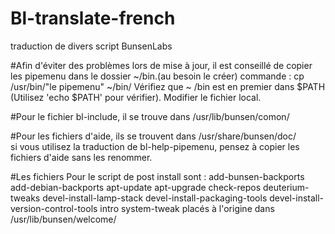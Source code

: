 # Bl-translate-french
traduction de divers script BunsenLabs

#Afin d'éviter des problèmes lors de mise à jour, il est conseillé de copier les pipemenu dans le dossier ~/bin.(au besoin le créer)
commande : cp /usr/bin/"le pipemenu" ~/bin/
Vérifiez que ~ /bin est en premier dans $PATH (Utilisez 'echo $PATH' pour vérifier).
Modifier le fichier local.

#Pour le fichier bl-include, il se trouve dans /usr/lib/bunsen/comon/

#Pour les fichiers d'aide, ils se trouvent dans /usr/share/bunsen/doc/  
si vous utilisez la traduction de  bl-help-pipemenu, pensez à copier les fichiers d'aide sans les renommer.

#Les fichiers Pour le script de post install sont : add-bunsen-backports add-debian-backports apt-update apt-upgrade check-repos 
deuterium-tweaks devel-install-lamp-stack devel-install-packaging-tools devel-install-version-control-tools intro system-tweak
placés à l'origine dans /usr/lib/bunsen/welcome/
